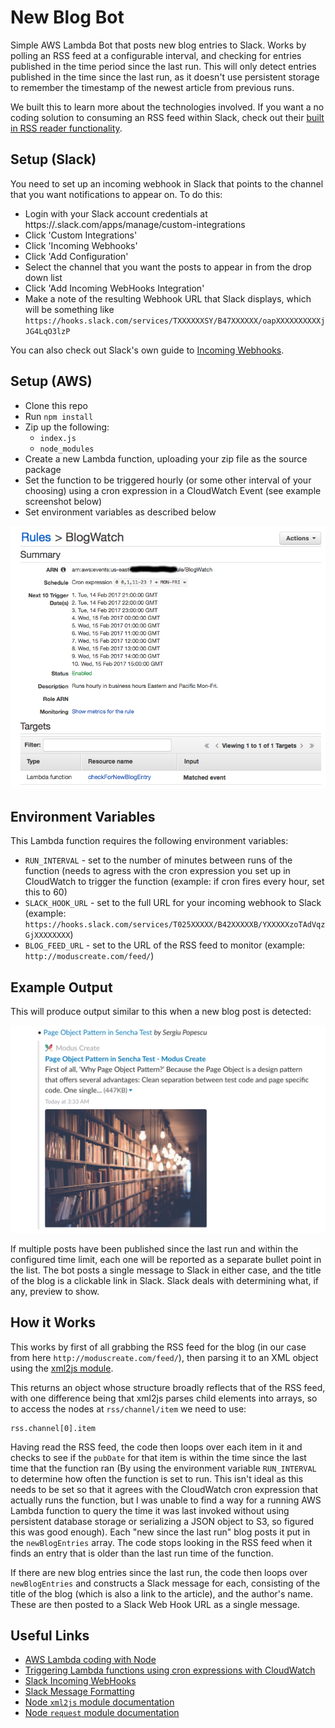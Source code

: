 # New Blog Bot

Simple AWS Lambda Bot that posts new blog entries to Slack.  Works by polling an RSS feed at a configurable interval, and checking for entries published in the time period since the last run.  This will only detect entries published in the time since the last run, as it doesn't use persistent storage to remember the timestamp of the newest article from previous runs.

We built this to learn more about the technologies involved.  If you want a no coding solution to consuming an RSS 
feed within Slack, check out their [built in RSS reader functionality](https://get.slack.help/hc/en-us/articles/218688467-Add-RSS-feeds-to-Slack).

## Setup (Slack)

You need to set up an incoming webhook in Slack that points to the channel that you want notifications to appear on.  To do this:

* Login with your Slack account credentials at https://<yourslackteam>.slack.com/apps/manage/custom-integrations
* Click 'Custom Integrations'
* Click 'Incoming Webhooks'
* Click 'Add Configuration'
* Select the channel that you want the posts to appear in from the drop down list
* Click 'Add Incoming WebHooks Integration'
* Make a note of the resulting Webhook URL that Slack displays, which will be something like `https://hooks.slack.com/services/TXXXXXXSY/B47XXXXXX/oapXXXXXXXXXXjJG4LqO3lzP`

You can also check out Slack's own guide to [Incoming Webhooks](https://api.slack.com/incoming-webhooks).

## Setup (AWS)

* Clone this repo
* Run `npm install`
* Zip up the following:
    * `index.js`
    * `node_modules`
* Create a new Lambda function, uploading your zip file as the source package
* Set the function to be triggered hourly (or some other interval of your choosing) using a cron expression in a CloudWatch Event (see example screenshot below)
* Set environment variables as described below

![CloudWatch Event Setup](screenshots/cloudwatch_cron_event.png)

## Environment Variables

This Lambda function requires the following environment variables:

* `RUN_INTERVAL` - set to the number of minutes between runs of the function (needs to agress with the cron expression you set up in CloudWatch to trigger the function (example: if cron fires every hour, set this to 60)
* `SLACK_HOOK_URL` - set to the full URL for your incoming webhook to Slack (example: `https://hooks.slack.com/services/T025XXXXX/B42XXXXXB/YXXXXXzoTAdVqzGjXXXXXXXX`)
* `BLOG_FEED_URL` - set to the URL of the RSS feed to monitor (example: `http://moduscreate.com/feed/`)

## Example Output

This will produce output similar to this when a new blog post is detected:

![Example New Blog Published](screenshots/new_blog_entry_detected.png)

If multiple posts have been published since the last run and within the configured time limit, each one will be reported as a separate bullet point in the list.  The bot posts a single message to Slack in either case, and the title of the blog is a clickable link in Slack.  Slack deals with determining what, if any, preview to show.

## How it Works

This works by first of all grabbing the RSS feed for the blog (in our case from here `http://moduscreate.com/feed/`), then parsing it to an XML object using the [xml2js module](https://www.npmjs.com/package/xml2js).

This returns an object whose structure broadly reflects that of the RSS feed, with one difference being that xml2js parses child elements into arrays, so to access the nodes at `rss/channel/item` we need to use:

```
rss.channel[0].item
```

Having read the RSS feed, the code then loops over each item in it and checks to see if the `pubDate` for that item is within the time since the last time that the function ran (By using the environment variable `RUN_INTERVAL` to determine how often the function is set to run.  This isn't ideal as this needs to be set so that it agrees with the CloudWatch cron expression that actually runs the function, but I was unable to find a way for a running AWS Lambda function to query the time it was last invoked without using persistent database storage or serializing a JSON object to S3, so figured this was good enough).  Each "new since the last run" blog posts it put in the `newBlogEntries` array.  The code stops looking in the RSS feed when it finds an entry that is older than the last run time of the function.

If there are new blog entries since the last run, the code then loops over `newBlogEntries` and constructs a Slack message for each, consisting of the title of the blog (which is also a link to the article), and the author's name.  These are then posted to a Slack Web Hook URL as a single message.

## Useful Links

* [AWS Lambda coding with Node](http://docs.aws.amazon.com/lambda/latest/dg/programming-model.html)
* [Triggering Lambda functions using cron expressions with CloudWatch](http://docs.aws.amazon.com/lambda/latest/dg/with-scheduled-events.html)
* [Slack Incoming WebHooks](https://api.slack.com/incoming-webhooks)
* [Slack Message Formatting](https://api.slack.com/docs/message-formatting)
* [Node `xml2js` module documentation](https://www.npmjs.com/package/xml2js)
* [Node `request` module documentation](https://www.npmjs.com/package/request)